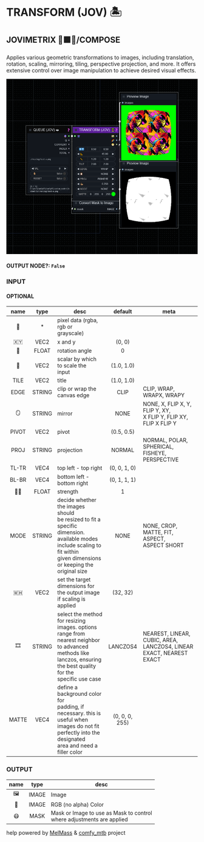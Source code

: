 # TRANSFORM (JOV) 🏝️

## JOVIMETRIX 🔺🟩🔵/COMPOSE

Applies various geometric transformations to images, including translation, rotation, scaling, mirroring, tiling, perspective projection, and more. It offers extensive control over image manipulation to achieve desired visual effects.

![TRANSFORM](https://raw.githubusercontent.com/Amorano/Jovimetrix-examples/master/node/TRANSFORM/TRANSFORM.png)

#### OUTPUT NODE?: `False`

### INPUT

#### OPTIONAL

name | type | desc | default | meta
:---:|:---:|---|:---:|---
👾 | * | pixel data (rgba, rgb or<br>grayscale) |  | 
🇽🇾 | VEC2 | x and y | (0, 0) | 
📐 | FLOAT | rotation angle | 0 | 
📏 | VEC2 | scalar by which to scale the<br>input | (1.0, 1.0) | 
TILE | VEC2 | title | (1.0, 1.0) | 
EDGE | STRING | clip or wrap the canvas edge | CLIP | CLIP, WRAP, WRAPX, WRAPY
🪞 | STRING | mirror | NONE | NONE, X, FLIP X, Y, FLIP Y, XY,<br>X FLIP Y, FLIP XY, FLIP X FLIP Y
PIVOT | VEC2 | pivot | (0.5, 0.5) | 
PROJ | STRING | projection | NORMAL | NORMAL, POLAR, SPHERICAL,<br>FISHEYE, PERSPECTIVE
TL-TR | VEC4 | top left - top right | (0, 0, 1, 0) | 
BL-BR | VEC4 | bottom left - bottom right | (0, 1, 1, 1) | 
💪🏽 | FLOAT | strength | 1 | 
MODE | STRING | decide whether the images should<br>be resized to fit a specific<br>dimension. available modes<br>include scaling to fit within<br>given dimensions or keeping the<br>original size | NONE | NONE, CROP, MATTE, FIT, ASPECT,<br>ASPECT SHORT
🇼🇭 | VEC2 | set the target dimensions for<br>the output image if scaling is<br>applied | (32, 32) | 
🎞️ | STRING | select the method for resizing<br>images. options range from<br>nearest neighbor to advanced<br>methods like lanczos, ensuring<br>the best quality for the<br>specific use case | LANCZOS4 | NEAREST, LINEAR, CUBIC, AREA,<br>LANCZOS4, LINEAR EXACT, NEAREST<br>EXACT
MATTE | VEC4 | define a background color for<br>padding, if necessary. this is<br>useful when images do not fit<br>perfectly into the designated<br>area and need a filler color | (0, 0, 0, 255) | 

### OUTPUT

name | type | desc
:---:|:---:|---
🖼️ | IMAGE | Image 
🌈 | IMAGE | RGB (no alpha) Color 
😷 | MASK | Mask or Image to use as Mask to control<br>where adjustments are applied 

help powered by [MelMass](https://github.com/melMass) & [comfy_mtb](https://github.com/melMass/comfy_mtb) project